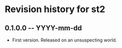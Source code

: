# Revision history for st2

## 0.1.0.0 -- YYYY-mm-dd

* First version. Released on an unsuspecting world.
